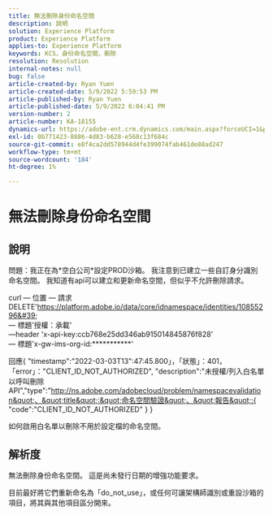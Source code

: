 ```yaml
---
title: 無法刪除身份命名空間
description: 說明
solution: Experience Platform
product: Experience Platform
applies-to: Experience Platform
keywords: KCS，身份命名空間，刪除
resolution: Resolution
internal-notes: null
bug: false
article-created-by: Ryan Yuen
article-created-date: 5/9/2022 5:59:53 PM
article-published-by: Ryan Yuen
article-published-date: 5/9/2022 6:04:41 PM
version-number: 2
article-number: KA-18155
dynamics-url: https://adobe-ent.crm.dynamics.com/main.aspx?forceUCI=1&pagetype=entityrecord&etn=knowledgearticle&id=d806b2d2-c1cf-ec11-a7b5-0022480a8753
exl-id: 0b771423-8886-4d83-b628-e568c13f684c
source-git-commit: e8f4ca2dd578944d4fe399074fab461de88ad247
workflow-type: tm+mt
source-wordcount: '184'
ht-degree: 1%

---
```


# 無法刪除身份命名空間

## 說明


問題：我正在為\*空白公司\*設定PROD沙箱。 我注意到已建立一些自訂身分識別命名空間。 我知道有api可以建立和更新命名空間，但似乎不允許刪除請求。

curl — 位置 — 請求DELETE&#39;https://platform.adobe.io/data/core/idnamespace/identities/10855296&#39; \
 — 標題&#39;授權：承載&#39; \
—header &#39;x-api-key:ccb768e25dd346ab915014845876f828&#39; \
 — 標題&#39;x-gw-ims-org-id:\*\*\*\*\*\*\*\*\*\*\*&#39;


回應{ &quot;timestamp&quot;:&quot;2022-03-03T13&quot;:47:45.800」，「狀態」：401，「error」：&quot;CLIENT_ID_NOT_AUTHORIZED&quot;, &quot;description&quot;:&quot;未授權/列入白名單以呼叫刪除API&quot;,&quot;type&quot;:&quot;http://ns.adobe.com/adobecloud/problem/namespacevalidation&quot;、&quot;title&quot;:&quot;命名空間驗證&quot;、&quot;報告&quot;:{ &quot;code&quot;:&quot;CLIENT_ID_NOT_AUTHORIZED&quot; } }

如何啟用白名單以刪除不用於設定檔的命名空間。


## 解析度


無法刪除身份命名空間。 這是尚未發行日期的增強功能要求。

目前最好將它們重新命名為「do_not_use」，或任何可讓架構師識別或重設沙箱的項目，將其與其他項目區分開來。
